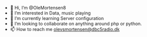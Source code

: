 - 👋 Hi, I’m @OleMortensen8
- 👀 I’m interested in Data, music playing
- 🌱 I’m currently learning Server configuration
- 💞️ I’m looking to collaborate on anything around php or python.
- 📫 How to reach me olevsmortensen@dbc5radio.dk

<!---
OleMortensen8/OleMortensen8 is a ✨ special ✨ repository because its `README.md` (this file) appears on your GitHub profile.
You can click the Preview link to take a look at your changes.
--->
